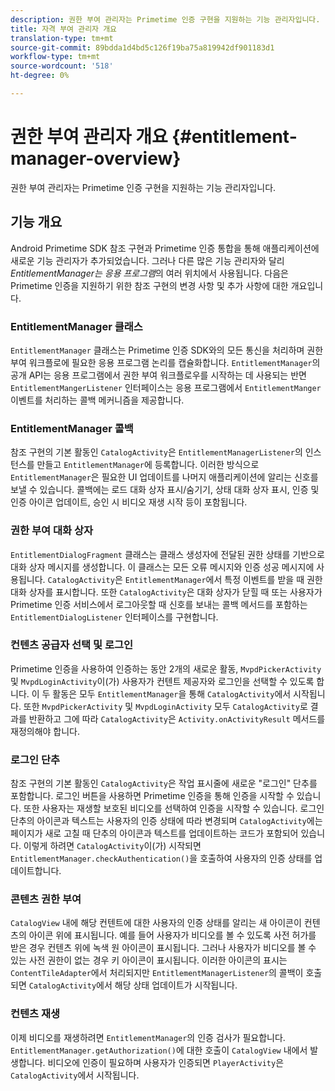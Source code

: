 ```yaml
---
description: 권한 부여 관리자는 Primetime 인증 구현을 지원하는 기능 관리자입니다.
title: 자격 부여 관리자 개요
translation-type: tm+mt
source-git-commit: 89bdda1d4bd5c126f19ba75a819942df901183d1
workflow-type: tm+mt
source-wordcount: '518'
ht-degree: 0%

---
```



# 권한 부여 관리자 개요 {#entitlement-manager-overview}

권한 부여 관리자는 Primetime 인증 구현을 지원하는 기능 관리자입니다.

## 기능 개요

Android Primetime SDK 참조 구현과 Primetime 인증 통합을 통해 애플리케이션에 새로운 기능 관리자가 추가되었습니다. 그러나 다른 많은 기능 관리자와 달리 *EntitlementManager는 응용 프로그램*&#x200B;의 여러 위치에서 사용됩니다. 다음은 Primetime 인증을 지원하기 위한 참조 구현의 변경 사항 및 추가 사항에 대한 개요입니다.

### EntitlementManager 클래스

`EntitlementManager` 클래스는 Primetime 인증 SDK와의 모든 통신을 처리하며 권한 부여 워크플로에 필요한 응용 프로그램 논리를 캡슐화합니다. `EntitlementManager`의 공개 API는 응용 프로그램에서 권한 부여 워크플로우를 시작하는 데 사용되는 반면 `EntitlementMangerListener` 인터페이스는 응용 프로그램에서 `EntitlementManger` 이벤트를 처리하는 콜백 메커니즘을 제공합니다.

### EntitlementManager 콜백

참조 구현의 기본 활동인 `CatalogActivity`은 `EntitlementManagerListener`의 인스턴스를 만들고 `EntitlementManager`에 등록합니다. 이러한 방식으로 `EntitlementManager`은 필요한 UI 업데이트를 나머지 애플리케이션에 알리는 신호를 보낼 수 있습니다. 콜백에는 로드 대화 상자 표시/숨기기, 상태 대화 상자 표시, 인증 및 인증 아이콘 업데이트, 승인 시 비디오 재생 시작 등이 포함됩니다.

### 권한 부여 대화 상자

`EntitlementDialogFragment` 클래스는 클래스 생성자에 전달된 권한 상태를 기반으로 대화 상자 메시지를 생성합니다. 이 클래스는 모든 오류 메시지와 인증 성공 메시지에 사용됩니다. `CatalogActivity`은 `EntitlementManager`에서 특정 이벤트를 받을 때 권한 대화 상자를 표시합니다. 또한 `CatalogActivity`은 대화 상자가 닫힐 때 또는 사용자가 Primetime 인증 서비스에서 로그아웃할 때 신호를 보내는 콜백 메서드를 포함하는 `EntitlementDialogListener` 인터페이스를 구현합니다.

### 컨텐츠 공급자 선택 및 로그인

Primetime 인증을 사용하여 인증하는 동안 2개의 새로운 활동, `MvpdPickerActivity` 및 `MvpdLoginActivity`이(가) 사용자가 컨텐트 제공자와 로그인을 선택할 수 있도록 합니다. 이 두 활동은 모두 `EntitlementManager`을 통해 `CatalogActivity`에서 시작됩니다. 또한 `MvpdPickerActivity` 및 `MvpdLoginActivity` 모두 `CatalogActivity`로 결과를 반환하고 그에 따라 `CatalogActivity`은 `Activity.onActivityResult` 메서드를 재정의해야 합니다.

### 로그인 단추

참조 구현의 기본 활동인 `CatalogActivity`은 작업 표시줄에 새로운 &quot;로그인&quot; 단추를 포함합니다. 로그인 버튼을 사용하면 Primetime 인증을 통해 인증을 시작할 수 있습니다. 또한 사용자는 재생할 보호된 비디오를 선택하여 인증을 시작할 수 있습니다. 로그인 단추의 아이콘과 텍스트는 사용자의 인증 상태에 따라 변경되며 `CatalogActivity`에는 페이지가 새로 고칠 때 단추의 아이콘과 텍스트를 업데이트하는 코드가 포함되어 있습니다. 이렇게 하려면 `CatalogActivity`이(가) 시작되면 `EntitlementManager.checkAuthentication()`을 호출하여 사용자의 인증 상태를 업데이트합니다.

### 콘텐츠 권한 부여

`CatalogView` 내에 해당 컨텐트에 대한 사용자의 인증 상태를 알리는 새 아이콘이 컨텐츠의 아이콘 위에 표시됩니다. 예를 들어 사용자가 비디오를 볼 수 있도록 사전 허가를 받은 경우 컨텐츠 위에 녹색 원 아이콘이 표시됩니다. 그러나 사용자가 비디오를 볼 수 있는 사전 권한이 없는 경우 키 아이콘이 표시됩니다. 이러한 아이콘의 표시는 `ContentTileAdapter`에서 처리되지만 `EntitlementManagerListener`의 콜백이 호출되면 `CatalogActivity`에서 해당 상태 업데이트가 시작됩니다.

### 컨텐츠 재생

이제 비디오를 재생하려면 `EntitlementManager`의 인증 검사가 필요합니다. `EntitlementManager.getAuthorization()`에 대한 호출이 `CatalogView` 내에서 발생합니다. 비디오에 인증이 필요하며 사용자가 인증되면 `PlayerActivity`은 `CatalogActivity`에서 시작됩니다.

